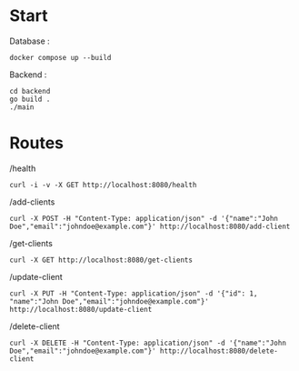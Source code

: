 # Start

Database :

```
docker compose up --build
```

Backend :

```
cd backend
go build .
./main
```

# Routes

/health

```
curl -i -v -X GET http://localhost:8080/health
```

/add-clients

```
curl -X POST -H "Content-Type: application/json" -d '{"name":"John Doe","email":"johndoe@example.com"}' http://localhost:8080/add-client
```

/get-clients

```
curl -X GET http://localhost:8080/get-clients
```

/update-client

```
curl -X PUT -H "Content-Type: application/json" -d '{"id": 1, "name":"John Doe","email":"johndoe@example.com"}' http://localhost:8080/update-client
```

/delete-client

```
curl -X DELETE -H "Content-Type: application/json" -d '{"name":"John Doe","email":"johndoe@example.com"}' http://localhost:8080/delete-client
```
